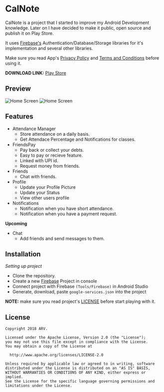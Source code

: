 # CalNote

CalNote is a project that I started to improve my Android Development knowledge. Later on I have decided to make it public, open source and publish it on Play Store.

It uses [Firebase's](https://firebase.google.com) Authentication/Database/Storage libraries for it's implementation and several other libraries.

Make sure you read App's [Privacy Policy](PRIVACY_POLICY.md) and [Terms and Conditions](TERMS_AND_CONDITIONS.md) before using it.

**DOWNLOAD LINK:** [Play Store](https://play.google.com/store/apps/details?id=com.github.h01d.calnote)

## Preview

![Home Screen](https://firebasestorage.googleapis.com/v0/b/calnote-b55c7.appspot.com/o/Screenshot_20200714-202505(1).jpg?alt=media&token=ff5bf907-05c8-46f4-87bb-e36909b92244)
![Home Screen](https://firebasestorage.googleapis.com/v0/b/calnote-b55c7.appspot.com/o/Screenshot_20200711-031719.jpg?alt=media&token=ee912acf-7f25-4744-a5b1-2464c1afb6c5)
## Features 

- Attendance Manager
  - Store attendance on a daily basis.
  - Get Attendace Percentage and Notifications for classes.
- FriendsPay
  - Pay back or collect your debts. 
  - Easy to pay or recieve feature.
  - Linked with UPI id.
  - Request money from friends.
- Friends
  - Chat with friends.
- Profile
  - Update your Profile Picture
  - Update your Status
  - View other users profile
- Notifications
  - Notification when you have short attendance.
  - Notification when you have a payment request.

**Upcoming**

- Chat
  - Add friends and send messages to them.

## Installation

*Setting up project*

- Clone the repository.
- Create a new [Firebase](https://firebase.google.com) Project in console
- Connect project with Firebase `(Tools/Firebase)` in Android Studio
- Generate, download, paste `google-services.json` into the project


**NOTE:** make sure you read project's [LICENSE](LICENSE) before start playing with it.

## License

```
Copyright 2018 ARV.

Licensed under the Apache License, Version 2.0 (the "License");
you may not use this file except in compliance with the License.
You may obtain a copy of the License at

  http://www.apache.org/licenses/LICENSE-2.0

Unless required by applicable law or agreed to in writing, software
distributed under the License is distributed on an "AS IS" BASIS,
WITHOUT WARRANTIES OR CONDITIONS OF ANY KIND, either express or implied.
See the License for the specific language governing permissions and
limitations under the License.
